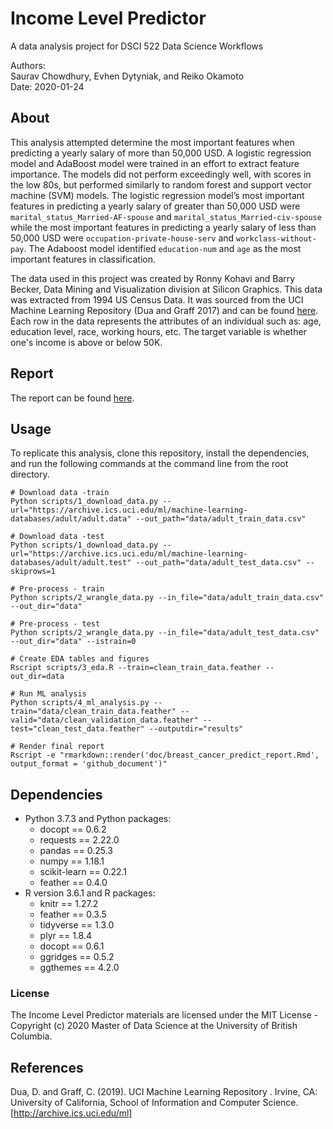 # Income Level Predictor
A data analysis project for DSCI 522 Data Science Workflows

Authors: <br>Saurav Chowdhury, Evhen Dytyniak, and Reiko Okamoto </br>
Date: 2020-01-24

## About

This analysis attempted determine the most important features when predicting a yearly salary of more than 50,000 USD. A logistic regression model and AdaBoost model were trained in an effort to extract feature importance. The models did not perform exceedingly well, with scores in the low 80s, but performed similarly to random forest and support vector machine (SVM) models. The logistic regression model’s most important features in predicting a yearly salary of greater than 50,000 USD were `marital_status_Married-AF-spouse` and `marital_status_Married-civ-spouse` while the most important features in predicting a yearly salary of less than 50,000 USD were `occupation-private-house-serv` and `workclass-without-pay`. The Adaboost model identified `education-num` and `age` as the most important features in classification.

The data used in this project was created by Ronny Kohavi and Barry Becker, Data Mining and Visualization division at Silicon Graphics. This data was extracted from 1994 US Census Data. It was sourced from the UCI Machine Learning Repository (Dua and Graff 2017) and can be found [here](https://archive.ics.uci.edu/ml/datasets/adult). Each row in the data represents the attributes of an individual such as: age, education level, race, working hours, etc. The target variable is whether one's income is above or below 50K.  

## Report
The report can be found [here](https://github.com/UBC-MDS/DSCI_522_group-307/blob/master/doc/income_level_report.md).

## Usage
To replicate this analysis, clone this repository, install the dependencies, and run the following commands at the command line from the root directory. 

```
# Download data -train
Python scripts/1_download_data.py --url="https://archive.ics.uci.edu/ml/machine-learning-databases/adult/adult.data" --out_path="data/adult_train_data.csv"

# Download data -test
Python scripts/1_download_data.py --url="https://archive.ics.uci.edu/ml/machine-learning-databases/adult/adult.test" --out_path="data/adult_test_data.csv" --skiprows=1

# Pre-process - train
Python scripts/2_wrangle_data.py --in_file="data/adult_train_data.csv" --out_dir="data"

# Pre-process - test
Python scripts/2_wrangle_data.py --in_file="data/adult_test_data.csv" --out_dir="data" --istrain=0

# Create EDA tables and figures
Rscript scripts/3_eda.R --train=clean_train_data.feather --out_dir=data 

# Run ML analysis
Python scripts/4_ml_analysis.py --train="data/clean_train_data.feather" --valid="data/clean_validation_data.feather" --test="clean_test_data.feather" --outputdir="results"

# Render final report
Rscript -e "rmarkdown::render('doc/breast_cancer_predict_report.Rmd', output_format = 'github_document')"

```

## Dependencies
- Python 3.7.3 and Python packages:
    - docopt == 0.6.2
    - requests == 2.22.0
    - pandas == 0.25.3
    - numpy ==  1.18.1
    - scikit-learn == 0.22.1
    - feather == 0.4.0
- R version 3.6.1 and R packages:
    - knitr == 1.27.2
    - feather == 0.3.5
    - tidyverse == 1.3.0
    - plyr == 1.8.4
    - docopt == 0.6.1
    - ggridges == 0.5.2
    - ggthemes == 4.2.0


### License

The Income Level Predictor materials are licensed under the MIT License - Copyright (c) 2020 Master of Data Science at the University of British Columbia. 

## References

Dua, D. and Graff, C. (2019). UCI Machine Learning Repository . Irvine, CA: University of California, School of Information and Computer Science. [http://archive.ics.uci.edu/ml]
